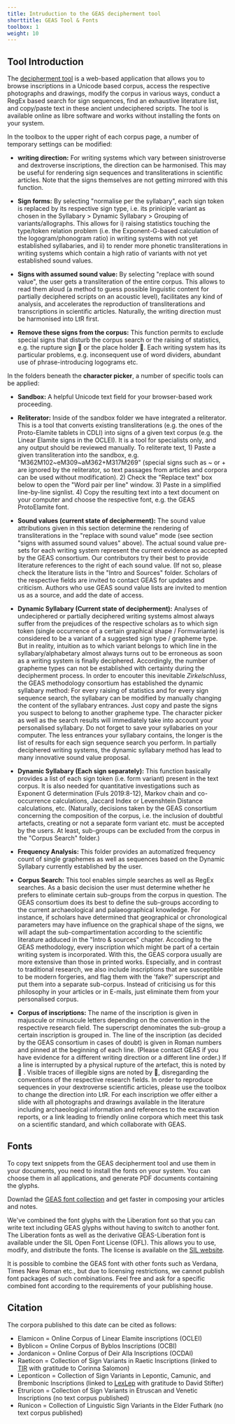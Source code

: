 ```yaml
---
title: Intruduction to the GEAS decipherment tool
shorttitle: GEAS Tool & Fonts
toolbox: 1
weight: 10
---
```


## Tool Introduction

The [decipherment tool](</tool/>) is a web-based application that allows you to browse inscriptions in a Unicode based corpus, access the respective photographs and drawings, modify the corpus in various ways, conduct a RegEx based search for sign sequences, find an exhaustive literature list, and copy/paste text in these ancient undeciphered scripts. The tool is available online as libre software and works without installing the fonts on your system.

In the toolbox to the upper right of each corpus page, a number of temporary settings can be modified:

* **writing direction:** For writing systems which vary between sinistroverse and dextroverse inscriptions, the direction can be harmonised. This may be useful for rendering sign sequences and transliterations in scientific articles. Note that the signs themselves are not getting mirrored with this function.

* **Sign forms:** By selecting "normalise per the syllabary", each sign token is replaced by its respective sign type, i.e. its priniciple variant as chosen in the Syllabary > Dynamic Syllabary > Grouping of variants/allographs. This allows for i) raising statistics touching the type/token relation problem (i.e. the Exponent-G-based calculation of the logogram/phonogram ratio) in writing systems with not yet established syllabaries, and ii) to render more phonetic transliterations in writing systems which contain a high ratio of variants with not yet established sound values.

* **Signs with assumed sound value:** By selecting "replace with sound value", the user gets a transliteration of the entire corpus. This allows to read them aloud (a method to guess possible linguistic content for partially deciphered scripts on an acoustic level), facilitates any kind of analysis, and accelerates the reproduction of transliterations and transcriptions in scientific articles. Naturally, the writing direction must be harmonised into LtR first.

* **Remove these signs from the corpus:** This function permits to exclude special signs that disturb the corpus search or the raising of statistics, e.g. the rupture sign    or the place holder . Each writing system has its particular problems, e.g. inconsequent use of word dividers, abundant use of phrase-introducing logograms etc.

In the folders beneath the **character picker**, a number of specific tools can be applied:

* **Sandbox:** A helpful Unicode text field for your browser-based work proceeding.

* **Reliterator:** Inside of the sandbox folder we have integrated a reliterator. This is a tool that converts existing transliterations (e.g. the ones of the Proto-Elamite tablets in CDLI) into signs of a given text corpus (e.g. the Linear Elamite signs in the OCLEI). It is a tool for specialists only, and any output should be reviewed manually. To reliterate text, 1) Paste a given transliteration into the sandbox, e.g. "M362M102~eM309~aM362+M317M269" (special signs such as ~ or + are ignored by the reliterator, so text passages from articles and corpora can be used without modification). 2) Check the "Replace text" box below to open the "Word pair per line" window. 3) Paste in a simplified line-by-line signlist. 4) Copy the resulting text into a text document on your computer and choose the respective font, e.g. the GEAS ProtoElamite font.

* **Sound values (current state of decipherment):** The sound value attributions given in this section determine the rendering of transliterations in the "replace with sound value" mode (see section "signs with assumed sound values" above). The actual sound value pre-sets for each writing system represent the current evidence as accepted by the GEAS consortium. Our contributors try their best to provide literature references to the right of each sound value. (If not so, please check the literature lists in the "Intro and Sources" folder. Scholars of the respective fields are invited to contact GEAS for updates and criticism. Authors who use GEAS sound value lists are invited to mention us as a source, and add the date of access.

* **Dynamic Syllabary (Current state of decipherment):** Analyses of undeciphered or partially deciphered writing systems almost always suffer from the prejudices of the respective scholars as to which sign token (single occurrence of a certain graphical shape / Formvariante) is considered to be a variant of a suggested sign type / grapheme type. But in reality, intuition as to which variant belongs to which line in the syllabary/alphabetary almost always turns out to be erroneous as soon as a writing system is finally deciphered. Accordingly, the number of grapheme types can not be established with certainty during the decipherment process. In order to encouter this inevitable *Zirkelschluss*, the GEAS methodology consortium has established the dynamic syllabary method: For every raising of statistics and for every sign sequence search, the syllabary can be modified by manually changing the content of the syllabary entrances. Just copy and paste the signs you suspect to belong to another grapheme type. The character picker as well as the search results will immediately take into account your personalised syllabary. Do not forget to save your syllabaries on your computer. The less entrances your syllabary contains, the longer is the list of results for each sign sequence search you perform. In partially deciphered writing systems, the dynamic syllabary method has lead to many innovative sound value proposal.

* **Dynamic Syllabary (Each sign separately):** This function basically provides a list of each sign token (i.e. form variant) present in the text corpus. It is also needed for quantitative investigations such as Exponent G determination (Fuls 2019:8-12), Markov chain and co-occurrence calculations, Jaccard Index or Levenshtein Distance calculations, etc. (Naturally, decisions taken by the GEAS consortium concerning the composition of the corpus, i.e. the inclusion of doubtful artefacts, creating or not a separate form variant etc. must be accepted by the users. At least, sub-groups can be excluded from the corpus in the "Corpus Search" folder.) 

* **Frequency Analysis:** This folder provides an automatized frequency count of single graphemes as well as sequences based on the Dynamic Syllabary currently established by the user.

* **Corpus Search:** This tool enables simple searches as well as RegEx searches. As a basic decision the user must determine whether he prefers to eliminate certain sub-groups from the corpus in question. The GEAS consortium does its best to define the sub-groups according to the current archaeological and palaeographical knowledge. For instance, if scholars have determined that geographical or chronological parameters may have influence on the graphical shape of the signs, we will adapt the sub-compartimentation according to the scientific literature adduced in the "Intro & sources" chapter. Accoding to the GEAS methodology, every inscription which might be part of a certain writing system is incorporated. With this, the GEAS corpora usually are more extensive than those in printed works. Especially, and in contrast to traditional research, we also include inscriptions that are susceptible to be modern forgeries, and flag them with the 'fake?' superscript and put them into a separate sub-corpus. Instead of criticising us for this philosophy in your articles or in E-mails, just eliminate them from your personalised corpus.

* **Corpus of inscriptions:** The name of the inscription is given in majuscule or minuscule letters depending on the convention in the respective research field. The superscript denominates the sub-group a certain inscription is grouped in. The line of the inscription (as decided by the GEAS consortium in cases of doubt) is given in Roman numbers and pinned at the beginning of each line. (Please contact GEAS if you have evidence for a different writing direction or a different line order.) If a line is interrupted by a physical rupture of the artefact, this is noted by    . Visible traces of illegible signs are noted by , disregarding the conventions of the respective research fields. In order to reproduce sequences in your dextroverse scientific articles, please use the toolbox to change the direction into LtR. For each inscription we offer either a slide with all photographs and drawings available in the literature including archaeological information and references to the excavation reports, or a link leading to friendly online corpora which meet this task on a scientific standard, and which collaborate with GEAS.



## Fonts

To copy text snippets from the GEAS decipherment tool and use them in your documents, you need to install the fonts on your system. You can choose them in all applications, and generate PDF documents containing the glyphs.

Downlad the [GEAS font collection](/tool/fonts/GEAS-Fonts.zip) and get faster in composing your articles and notes.

We've combined the font glyphs with the Liberation font so that you can write text including GEAS glyphs without having to switch to another font. The Liberation fonts as well as the derivative GEAS-Liberation font is available under the SIL Open Font License (OFL). This allows you to use, modify, and distribute the fonts. The license is available on the [SIL website](https://scripts.sil.org/OFL).

It is possible to combine the GEAS font with other fonts such as Verdana, Times New Roman etc., but due to licensing restrictions, we cannot publish font packages of such combinations. Feel free and ask for a specific combined font according to the requirements of your publishing house.




## Citation
The corpora published to this date can be cited as follows:
* Elamicon = Online Corpus of Linear Elamite inscriptions (OCLEI)
* Byblicon = Online Corpus of Byblos Inscriptions (OCBI)
* Jordanicon = Online Corpus of Deir Alla Inscriptions (OCDAI)
* Raeticon = Collection of Sign Variants in Raetic Inscriptions (linked to [TIR](https://tir.univie.ac.at/wiki/Main_Page) with gratitude to Corinna Salomon)
* Leponticon = Collection of Sign Variants in Lepontic, Camunic, and Brembonic Inscriptions (linked to [LexLep](https://lexlep.univie.ac.at/wiki/Main_Page) with gratitude to David Stifter)
* Etruricon = Collection of Sign Variants in Etruscan and Venetic Inscriptions (no text corpus published)
* Runicon = Collection of Linguistic Sign Variants in the Elder Futhark (no text corpus published)